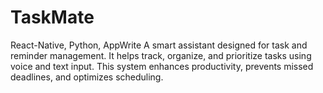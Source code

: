 # TaskMate
React-Native, Python, AppWrite
A smart assistant designed for task and reminder management. It helps track, organize, and prioritize tasks using voice and text input. This system enhances productivity, prevents missed deadlines, and optimizes scheduling.
